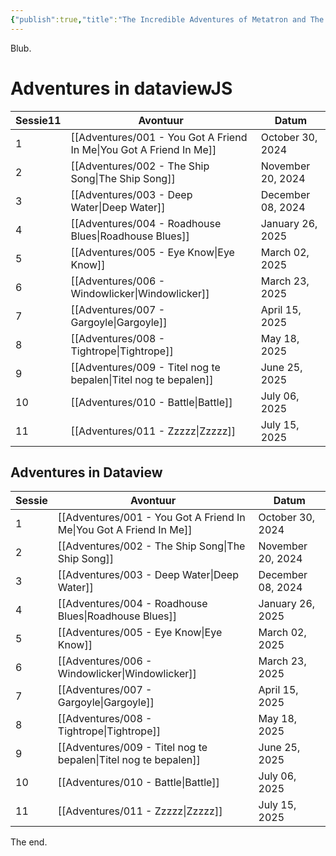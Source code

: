 ```yaml
---
{"publish":true,"title":"The Incredible Adventures of Metatron and The Band","created":"2025-07-17T13:18:54.431+02:00","modified":"2025-07-17T13:18:54.431+02:00","cssclasses":""}
---
```



Blub.
# Adventures in dataviewJS
| Sessie11 | Avontuur                                                            | Datum             |
| -------- | ------------------------------------------------------------------- | ----------------- |
| 1        | [[Adventures/001 - You Got A Friend In Me\|You Got A Friend In Me]] | October 30, 2024  |
| 2        | [[Adventures/002 - The Ship Song\|The Ship Song]]                   | November 20, 2024 |
| 3        | [[Adventures/003 - Deep Water\|Deep Water]]                         | December 08, 2024 |
| 4        | [[Adventures/004 - Roadhouse Blues\|Roadhouse Blues]]               | January 26, 2025  |
| 5        | [[Adventures/005 - Eye Know\|Eye Know]]                             | March 02, 2025    |
| 6        | [[Adventures/006 - Windowlicker\|Windowlicker]]                     | March 23, 2025    |
| 7        | [[Adventures/007 - Gargoyle\|Gargoyle]]                             | April 15, 2025    |
| 8        | [[Adventures/008 - Tightrope\|Tightrope]]                           | May 18, 2025      |
| 9        | [[Adventures/009 - Titel nog te bepalen\|Titel nog te bepalen]]     | June 25, 2025     |
| 10       | [[Adventures/010 - Battle\|Battle]]                                 | July 06, 2025     |
| 11       | [[Adventures/011 - Zzzzz\|Zzzzz]]                                   | July 15, 2025     |

## Adventures in Dataview
| Sessie | Avontuur                                                                       | Datum             |
| ------ | ------------------------------------------------------------------------------ | ----------------- |
| 1      | [[Adventures/001 - You Got A Friend In Me\|You Got A Friend In Me]] | October 30, 2024  |
| 2      | [[Adventures/002 - The Ship Song\|The Ship Song]]                   | November 20, 2024 |
| 3      | [[Adventures/003 - Deep Water\|Deep Water]]                         | December 08, 2024 |
| 4      | [[Adventures/004 - Roadhouse Blues\|Roadhouse Blues]]               | January 26, 2025  |
| 5      | [[Adventures/005 - Eye Know\|Eye Know]]                             | March 02, 2025    |
| 6      | [[Adventures/006 - Windowlicker\|Windowlicker]]                     | March 23, 2025    |
| 7      | [[Adventures/007 - Gargoyle\|Gargoyle]]                             | April 15, 2025    |
| 8      | [[Adventures/008 - Tightrope\|Tightrope]]                           | May 18, 2025      |
| 9      | [[Adventures/009 - Titel nog te bepalen\|Titel nog te bepalen]]     | June 25, 2025     |
| 10     | [[Adventures/010 - Battle\|Battle]]                                 | July 06, 2025     |
| 11     | [[Adventures/011 - Zzzzz\|Zzzzz]]                                   | July 15, 2025     |


The end.
